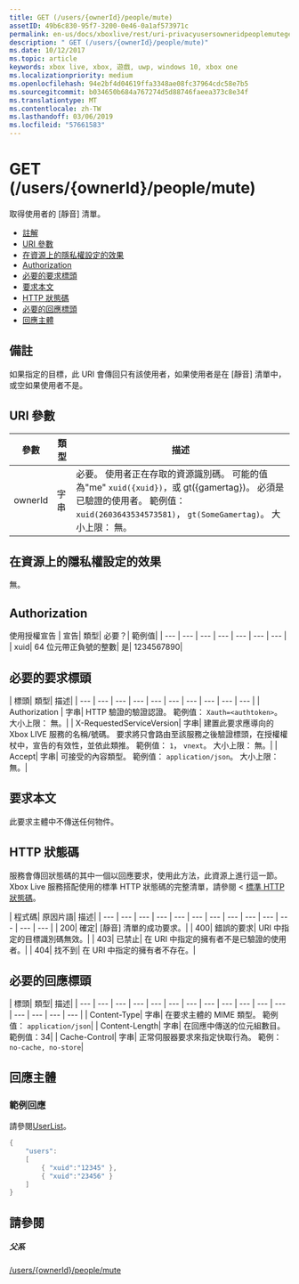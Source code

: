```yaml
---
title: GET (/users/{ownerId}/people/mute)
assetID: 49b6c830-95f7-3200-0e46-0a1af573971c
permalink: en-us/docs/xboxlive/rest/uri-privacyusersowneridpeoplemuteget.html
description: " GET (/users/{ownerId}/people/mute)"
ms.date: 10/12/2017
ms.topic: article
keywords: xbox live, xbox, 遊戲, uwp, windows 10, xbox one
ms.localizationpriority: medium
ms.openlocfilehash: 94e2bf4d04619ffa3348ae08fc37964cdc58e7b5
ms.sourcegitcommit: b034650b684a767274d5d88746faeea373c8e34f
ms.translationtype: MT
ms.contentlocale: zh-TW
ms.lasthandoff: 03/06/2019
ms.locfileid: "57661583"
---
```

# <a name="get-usersowneridpeoplemute"></a>GET (/users/{ownerId}/people/mute)
取得使用者的 [靜音] 清單。

  * [註解](#ID4EQ)
  * [URI 參數](#ID4EZ)
  * [在資源上的隱私權設定的效果](#ID4EEB)
  * [Authorization](#ID4ENB)
  * [必要的要求標頭](#ID4ESC)
  * [要求本文](#ID4EPE)
  * [HTTP 狀態碼](#ID4E1E)
  * [必要的回應標頭](#ID4E3G)
  * [回應主體](#ID4ETAAC)

<a id="ID4EQ"></a>


## <a name="remarks"></a>備註

如果指定的目標，此 URI 會傳回只有該使用者，如果使用者是在 [靜音] 清單中，或空如果使用者不是。

<a id="ID4EZ"></a>


## <a name="uri-parameters"></a>URI 參數

| 參數| 類型| 描述|
| --- | --- | --- |
| ownerId| 字串| 必要。 使用者正在存取的資源識別碼。 可能的值為"me" <code>xuid({xuid})</code>，或 gt({gamertag})。 必須是已驗證的使用者。 範例值： <code>xuid(2603643534573581)</code>， <code>gt(SomeGamertag)</code>。 大小上限： 無。 |

<a id="ID4EEB"></a>


## <a name="effect-of-privacy-settings-on-resource"></a>在資源上的隱私權設定的效果

無。

<a id="ID4ENB"></a>


## <a name="authorization"></a>Authorization

使用授權宣告 | 宣告| 類型| 必要？| 範例值|
| --- | --- | --- | --- | --- | --- | --- |
| xuid| 64 位元帶正負號的整數| 是| 1234567890|

<a id="ID4ESC"></a>


## <a name="required-request-headers"></a>必要的要求標頭

| 標頭| 類型| 描述|
| --- | --- | --- | --- | --- | --- | --- | --- | --- | --- |
| Authorization | 字串| HTTP 驗證的驗證認證。 範例值： <code>Xauth=&lt;authtoken></code>。 大小上限： 無。|
| X-RequestedServiceVersion| 字串| 建置此要求應導向的 Xbox LIVE 服務的名稱/號碼。 要求將只會路由至該服務之後驗證標頭，在授權權杖中，宣告的有效性，並依此類推。 範例值： <code>1</code>， <code>vnext</code>。 大小上限： 無。|
| Accept| 字串| 可接受的內容類型。 範例值： <code>application/json</code>。 大小上限： 無。|

<a id="ID4EPE"></a>


## <a name="request-body"></a>要求本文

此要求主體中不傳送任何物件。

<a id="ID4E1E"></a>


## <a name="http-status-codes"></a>HTTP 狀態碼

服務會傳回狀態碼的其中一個以回應要求，使用此方法，此資源上進行這一節。 Xbox Live 服務搭配使用的標準 HTTP 狀態碼的完整清單，請參閱 <<c0> [ 標準 HTTP 狀態碼](../../additional/httpstatuscodes.md)。

| 程式碼| 原因片語| 描述|
| --- | --- | --- | --- | --- | --- | --- | --- | --- | --- | --- | --- | --- |
| 200| 確定| [靜音] 清單的成功要求。|
| 400| 錯誤的要求| URI 中指定的目標識別碼無效。|
| 403| 已禁止| 在 URI 中指定的擁有者不是已驗證的使用者。|
| 404| 找不到| 在 URI 中指定的擁有者不存在。|

<a id="ID4E3G"></a>


## <a name="required-response-headers"></a>必要的回應標頭

| 標頭| 類型| 描述|
| --- | --- | --- | --- | --- | --- | --- | --- | --- | --- | --- | --- | --- | --- | --- | --- |
| Content-Type| 字串| 在要求主體的 MIME 類型。 範例值： <code>application/json</code>|
| Content-Length| 字串| 在回應中傳送的位元組數目。 範例值：34|
| Cache-Control| 字串| 正常伺服器要求來指定快取行為。 範例： <code>no-cache, no-store</code>|

<a id="ID4ETAAC"></a>


## <a name="response-body"></a>回應主體

<a id="ID4EZAAC"></a>


### <a name="sample-response"></a>範例回應

請參閱[UserList](../../json/json-userlist.md)。


```cpp
{
    "users":
    [
        { "xuid":"12345" },
        { "xuid":"23456" }
    ]
}

```


<a id="ID4EJBAC"></a>


## <a name="see-also"></a>請參閱

<a id="ID4ELBAC"></a>


##### <a name="parent"></a>父系

[/users/{ownerId}/people/mute](uri-privacyusersowneridpeoplemute.md)
